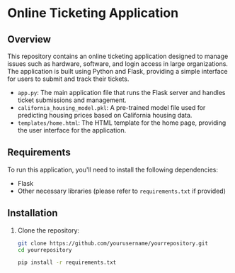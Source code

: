 # Online Ticketing Application

## Overview

This repository contains an online ticketing application designed to manage issues such as hardware, software, and login access in large organizations. The application is built using Python and Flask, providing a simple interface for users to submit and track their tickets.

- `app.py`: The main application file that runs the Flask server and handles ticket submissions and management.
- `california_housing_model.pkl`: A pre-trained model file used for predicting housing prices based on California housing data.
- `templates/home.html`: The HTML template for the home page, providing the user interface for the application.

## Requirements

To run this application, you'll need to install the following dependencies:

- Flask
- Other necessary libraries (please refer to `requirements.txt` if provided)

## Installation

1. Clone the repository:

   ```bash
   git clone https://github.com/yourusername/yourrepository.git
   cd yourrepository

   pip install -r requirements.txt
